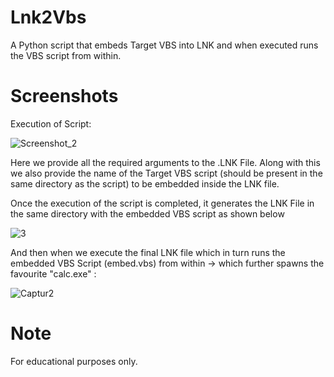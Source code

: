 # Lnk2Vbs

A Python script that embeds Target VBS into LNK and when executed runs the VBS script from within.

# Screenshots

Execution of Script:

![Screenshot_2](https://user-images.githubusercontent.com/60843949/199551813-95de2898-e762-455f-9f4d-cd3a78ef0037.png)

Here we provide all the required arguments to the .LNK File. 
Along with this we also provide the name of the Target VBS script (should be present in the same directory as the script) to be embedded inside the LNK file.

Once the execution of the script is completed, it generates the LNK File in the same directory with the embedded VBS script as shown below

![3](https://user-images.githubusercontent.com/60843949/199552887-2fe8d3a4-263d-4198-b07e-761d6222338c.PNG)

And then when we execute the final LNK file which in turn runs the embedded VBS Script (embed.vbs) from within -> which further spawns the favourite "calc.exe" :

![Captur2](https://user-images.githubusercontent.com/60843949/199555104-e0fc4cb3-c5f2-4ed4-88ba-12845833f07f.PNG)

# Note

For educational purposes only.
